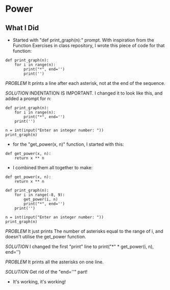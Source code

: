 # Power

## What I Did

- Started with "def print_graph(n):" prompt. With inspiration from the Function Exercises in class repository, I wrote this piece of code for that function:

```
def print_graph(n):
    for i in range(n):
        print("*", end='')
        print('')
```
*PROBLEM* It prints a line after each asterisk, not at the end of the sequence.

*SOLUTION* INDENTATION IS IMPORTANT. I changed it to look like this, and added a prompt for n:

```
def print_graph(n):
    for i in range(n):
        print("*", end='')
    print('')

n = int(input("Enter an integer number: "))
print_graph(n)
```

- for the "get_power(x, n)" function, I started with this:

```
def get_power(x, n):
    return x ** n
```

- I combined them all together to make:

```
def get_power(x, n):
    return x ** n

def print_graph(n):
    for i in range(-8, 9):
        get_power(i, n)
        print("*", end='')
    print('')

n = int(input("Enter an integer number: "))
print_graph(n)
```

*PROBLEM* It just prints The number of asterisks equal to the range of i, and doesn't utilise the get_power function.

*SOLUTION* I changed the first "print" line to print("*" * get_power(i, n), end='')

*PROBLEM* It prints all the asterisks on one line.

*SOLUTION* Get rid of the "end=''" part!

- It's working, it's working!
